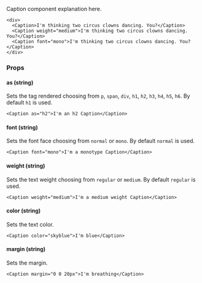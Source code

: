 Caption component explanation here.

```react
<div>
  <Caption>I'm thinking two circus clowns dancing. You?</Caption>
  <Caption weight="medium">I'm thinking two circus clowns dancing. You?</Caption>
  <Caption font="mono">I'm thinking two circus clowns dancing. You?</Caption>
</div>
```

### Props

#### **as** (string)

Sets the tag rendered choosing from `p`, `span`, `div`, `h1`, `h2`, `h3`, `h4`, `h5`, `h6`. By default `h1` is used.

```code
<Caption as="h2">I'm an h2 Caption</Caption>
```

#### **font** (string)

Sets the font face choosing from `normal` or `mono`. By default `normal` is used.

```code
<Caption font="mono">I'm a monotype Caption</Caption>
```

#### **weight** (string)

Sets the text weight choosing from `regular` or `medium`. By default `regular` is used.

```code
<Caption weight="medium">I'm a medium weight Caption</Caption>
```

#### **color** (string)

Sets the text color.

```code
<Caption color="skyblue">I'm blue</Caption>
```

#### **margin** (string)

Sets the margin.

```code
<Caption margin="0 0 20px">I'm breathing</Caption>
```
